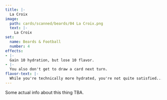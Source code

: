 ```yaml
---
title: |-
  La Croix
image: 
  path: cards/scanned/beards/04 La Croix.png
  text: |-
    La Croix
set:
  name: Beards & Football
  number: 4
effects: 
- |-
  Gain 10 hydration, but lose 10 flavor.
- |-
  You also don't get to draw a card next turn.
flavor-text: |-
  While you're technically more hydrated, you're not quite satisfied...
---
```

Some actual info about this thing TBA.

